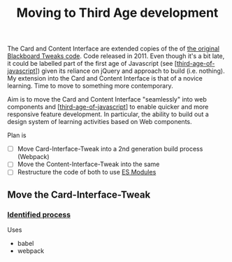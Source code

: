 ﻿---
backlinks:
- title: Third age of Javascript
  url: /memex/sense/Web-development/third-age-of-javascript.html
title: Moving to Third Age development
---
The Card and Content Interface are extended copies of the of [the original Blackboard Tweaks code](https://tweaks.github.io/Tweaks/index.html). Code released in 2011. Even though it's a bit late, it could be labelled part of the first age of Javascript (see [[third-age-of-javascript]]) given its reliance on jQuery and approach to build (i.e. nothing). My extension into the Card and Content Interface is that of a novice learning.  Time to move to something more contemporary.

Aim is to move the Card and Content Interface "seamlessly" into web components and [[third-age-of-javascript]] to enable quicker and more responsive feature development. In particular, the ability to build out a design system of learning activities based on Web components.

Plan is

- [ ] Move Card-Interface-Tweak into a 2nd generation build process (Webpack)
- [ ] Move the Content-Interface-Tweak into the same 
- [ ] Restructure the code of both to use [ES Modules](https://hacks.mozilla.org/2018/03/es-modules-a-cartoon-deep-dive/)

## Move the Card-Interface-Tweak

### [Identified process](https://www.sitepoint.com/es6-babel-webpack/)

Uses

- babel
- webpack

[//begin]: # "Autogenerated link references for markdown compatibility"
[third-age-of-javascript]: third-age-of-javascript "Third age of Javascript"
[//end]: # "Autogenerated link references"